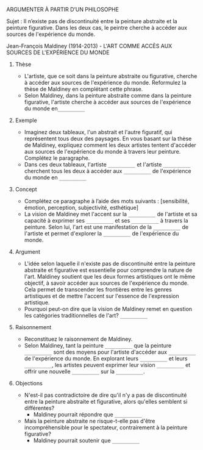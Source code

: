 ARGUMENTER À PARTIR D’UN PHILOSOPHE

Sujet : Il n’existe pas de discontinuité entre la peinture abstraite et la peinture figurative. Dans les deux cas, le peintre cherche à accéder aux sources de l'expérience du monde.

Jean-François Maldiney (1914-2013) - L'ART COMME ACCÈS AUX SOURCES DE L'EXPÉRIENCE DU MONDE

1. Thèse
   - L'artiste, que ce soit dans la peinture abstraite ou figurative, cherche à accéder aux sources de l'expérience du monde. Reformulez la thèse de Maldiney en complétant cette phrase.
   - Selon Maldiney, dans la peinture abstraite comme dans la peinture figurative, l'artiste cherche à accéder aux sources de l'expérience du monde en`__________`

2. Exemple
   - Imaginez deux tableaux, l'un abstrait et l'autre figuratif, qui représentent tous deux des paysages. En vous basant sur la thèse de Maldiney, expliquez comment les deux artistes tentent d'accéder aux sources de l'expérience du monde à travers leur peinture. Complétez le paragraphe.
   - Dans ces deux tableaux, l'artiste `__________` et l'artiste `__________` cherchent tous les deux à accéder aux `__________` de l'expérience du monde en `__________`

3. Concept
   - Complétez ce paragraphe à l’aide des mots suivants : [sensibilité, émotion, perception, subjectivité, esthétique]
   - La vision de Maldiney met l'accent sur la `__________` de l'artiste et sa capacité à exprimer ses `__________` et ses `__________` à travers la peinture. Selon lui, l'art est une manifestation de la `__________` de l'artiste et permet d'explorer la `__________` de l'expérience du monde.

4. Argument
   - L'idée selon laquelle il n'existe pas de discontinuité entre la peinture abstraite et figurative est essentielle pour comprendre la nature de l'art. Maldiney soutient que les deux formes artistiques ont le même objectif, à savoir accéder aux sources de l'expérience du monde. Cela permet de transcender les frontières entre les genres artistiques et de mettre l'accent sur l'essence de l'expression artistique.
   - Pourquoi peut-on dire que la vision de Maldiney remet en question les catégories traditionnelles de l'art? `__________`

5. Raisonnement
   - Reconstituez le raisonnement de Maldiney.
   - Selon Maldiney, tant la peinture `__________` que la peinture `__________` sont des moyens pour l'artiste d'accéder aux `__________` de l'expérience du monde. En explorant leurs `__________` et leurs `__________`, les artistes peuvent exprimer leur vision `__________` et offrir une nouvelle `__________` sur la `__________`.

6. Objections
   - N'est-il pas contradictoire de dire qu'il n'y a pas de discontinuité entre la peinture abstraite et figurative, alors qu'elles semblent si différentes?
     - Maldiney pourrait répondre que `__________`
   - Mais la peinture abstraite ne risque-t-elle pas d'être incompréhensible pour le spectateur, contrairement à la peinture figurative?
     - Maldiney pourrait soutenir que `__________`
